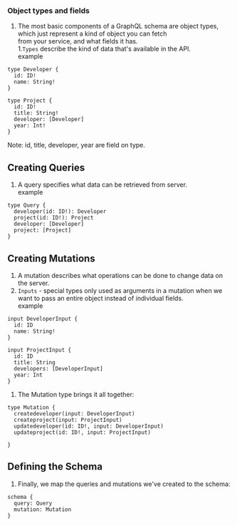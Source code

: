 ### Object types and fields   
1. The most basic components of a GraphQL schema are object types, which just represent a kind of object you can fetch    
from your service, and what fields it has.   
1.`Types` describe the kind of data that's available in the API.  
example  
```   
type Developer {
  id: ID!
  name: String!
}

type Project {
  id: ID!
  title: String!
  developer: [Developer]
  year: Int!
}
```  
Note: id, title, developer, year are field on type.     

## Creating Queries
1. A query specifies what data can be retrieved from server.   
example  
```  
type Query {
  developer(id: ID!): Developer
  project(id: ID!): Project
  developer: [Developer]
  project: [Project]
}
```

## Creating Mutations
1. A mutation describes what operations can be done to change data on the server.
1. `Inputs`   - special types only used as arguments in a mutation when we want to pass an entire object instead of individual fields.  
example  
```  
input DeveloperInput {
  id: ID
  name: String!
}

input ProjectInput {
  id: ID
  title: String
  developers: [DeveloperInput]
  year: Int
}

```
1. The Mutation type brings it all together:  
```  
type Mutation {
  createdeveloper(input: DeveloperInput) 
  createproject(input: ProjectInput) 
  updatedeveloper(id: ID!, input: DeveloperInput) 
  updateproject(id: ID!, input: ProjectInput) 

}
```
## Defining the Schema
1. Finally, we map the queries and mutations we've created to the schema:
```   
schema {
  query: Query
  mutation: Mutation
}
```